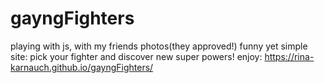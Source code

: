 # gayngFighters
playing with js, with my friends photos(they approved!)
funny yet simple site: pick your fighter and discover new super powers!
enjoy: https://rina-karnauch.github.io/gayngFighters/
